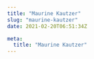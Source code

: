 ```yaml
---
title: "Maurine Kautzer"
slug: "maurine-kautzer"
date: 2021-02-20T06:51:34Z

meta:
  title: "Maurine Kautzer"
---
```



